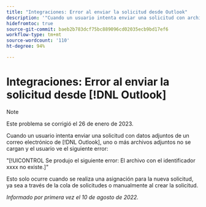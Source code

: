```yaml
---
title: "Integraciones: Error al enviar la solicitud desde Outlook"
description: '"Cuando un usuario intenta enviar una solicitud con archivos adjuntos de un correo electrónico de [!DNL Outlook] , uno o más archivos adjuntos no se cargan y el usuario ve un error".'
hidefromtoc: true
source-git-commit: baeb2b783dcf75bc889096cd02035ecb9bd17ef6
workflow-type: tm+mt
source-wordcount: '110'
ht-degree: 94%

---
```



# Integraciones: Error al enviar la solicitud desde [!DNL Outlook]

>[!NOTE]
>
>Este problema se corrigió el 26 de enero de 2023.

Cuando un usuario intenta enviar una solicitud con datos adjuntos de un correo electrónico de [!DNL Outlook], uno o más archivos adjuntos no se cargan y el usuario ve el siguiente error:

&quot;[!UICONTROL Se produjo el siguiente error: El archivo con el identificador xxxx no existe.]&quot;

Esto solo ocurre cuando se realiza una asignación para la nueva solicitud, ya sea a través de la cola de solicitudes o manualmente al crear la solicitud.

_Informado por primera vez el 10 de agosto de 2022._

